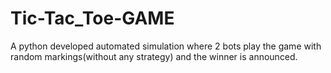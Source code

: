 # Tic-Tac_Toe-GAME
A python developed automated simulation where 2 bots play the game with random markings(without any strategy) and the winner is announced.
